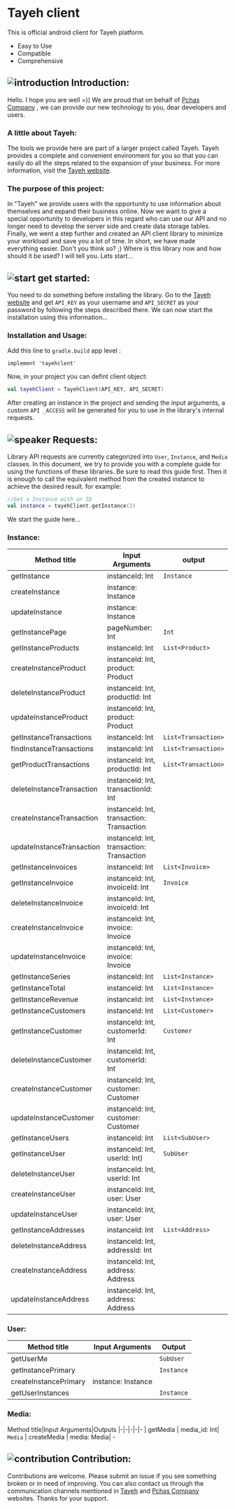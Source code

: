 # Tayeh client

This is official android client for Tayeh platform.

-   Easy to Use
-   Compatible
-   Comprehensive
## ![introduction](https://img.icons8.com/nolan/40/training.png) Introduction:
Hello. I hope you are well =))
We are proud that on behalf of [Pchas Company](https://pchas.ir/) , we can provide our new technology to you, dear developers and users.
### A little about Tayeh:
The tools we provide here are part of a larger project called Tayeh.
Tayeh provides a complete and convenient environment for you so that you can easily do all the steps related to the expansion of your business.
For more information, visit the [Tayeh website](https://tayeh.ir/).
### The purpose of this project:
In "Tayeh" we provide users with the opportunity to use information about themselves and expand their business online.
Now we want to give a special opportunity to developers in this regard who can use our API and no longer need to develop the server side and create data storage tables.
Finally, we went a step further and created an API client library to minimize your workload and save you a lot of time.
In short, we have made everything easier. Don't you think so? ;)
Where is this library now and how should it be used? I will tell you.
Lets start...
## ![start](https://img.icons8.com/nolan/40/start.png) get started:
You need to do something before installing the library.
Go to the [Tayeh website](https://tayeh.ir/) and get `API_KEY` as your username and `API_SECRET` as your password by following the steps described there.
We can now start the installation using this information...
### Installation and Usage:
Add this line to `gradle.build` app level :
```
implement 'tayehclent'
```
Now, in your project you can defint client object:
```kotlin
val tayehClient = TayehClient(API_KEY, API_SECRET)
```
After creating an instance in the project and sending the input arguments, a custom `API _ACCESS` will be generated for you to use in the library's internal requests.

## ![speaker](https://img.icons8.com/nolan/40/speaker.png) Requests:
Library API requests are currently categorized into `User`, `Instance`, and `Media` classes.
In this document, we try to provide you with a complete guide for using the functions of these libraries. Be sure to read this guide first.
Then it is enough to call the equivalent method from the created instance to achieve the desired result.
for example:

```kotlin
//Get a Instance with an ID 
val instance = tayehClient.getInstance(2)
```

We start the guide here...

### Instance:
Method title|Input Arguments| output
|-|-|-
| getInstance |instanceId: Int| `Instance`
| createInstance |instance: Instance|
| updateInstance |instance: Instance|
| getInstancePage |pageNumber:  Int | `Int`
| getInstanceProducts |instanceId:  Int | `List<Product>`
| createInstanceProduct |instanceId:  Int, product:  Product |
| deleteInstanceProduct |instanceId:  Int, productId:  Int|
| updateInstanceProduct |instanceId:  Int, product:  Product|
| getInstanceTransactions |instanceId:  Int| `List<Transaction>`
| findInstanceTransactions |instanceId:  Int| `List<Transaction>`
| getProductTransactions |instanceId:  Int, productId:  Int| `List<Transaction>`
| deleteInstanceTransaction |instanceId:  Int, transactionId:  Int|
| createInstanceTransaction |instanceId:  Int, transaction:  Transaction|
| updateInstanceTransaction |instanceId:  Int, transaction:  Transaction|
| getInstanceInvoices |instanceId:  Int| `List<Invoice>`
| getInstanceInvoice |instanceId:  Int, invoiceId:  Int| `Invoice`
| deleteInstanceInvoice |instanceId:  Int, invoiceId:  Int|
| createInstanceInvoice |instanceId:  Int, invoice:  Invoice|
| updateInstanceInvoice |instanceId:  Int, invoice:  Invoice|
| getInstanceSeries |instanceId:  Int| `List<Instance>`
| getInstanceTotal |instanceId:  Int| `List<Instance>`
| getInstanceRevenue |instanceId:  Int| `List<Instance>`
| getInstanceCustomers |instanceId:  Int| `List<Customer>`
| getInstanceCustomer |instanceId:  Int, customerId:  Int| `Customer`
| deleteInstanceCustomer |instanceId:  Int, customerId:  Int|
| createInstanceCustomer |instanceId:  Int, customer:  Customer|
| updateInstanceCustomer |instanceId:  Int, customer:  Customer|
| getInstanceUsers |instanceId:  Int| `List<SubUser>`
| getInstanceUser |instanceId:  Int, userId:  Int)| `SubUser`
| deleteInstanceUser |instanceId:  Int, userId:  Int|
| createInstanceUser |instanceId:  Int, user:  User|
| updateInstanceUser |instanceId:  Int, user:  User|
| getInstanceAddresses |instanceId:  Int| `List<Address>`
| deleteInstanceAddress |instanceId:  Int, addressId:  Int|
| createInstanceAddress |instanceId:  Int, address:  Address|
| updateInstanceAddress |instanceId:  Int, address:  Address|

### User:
Method title|Input Arguments|Output
|-|-|-
| getUserMe | | `SubUser`
| getInstancePrimary || `Instance`
| createInstancePrimary |instance: Instance |
| getUserInstances | | `Instance`
### Media:
Method title|Input Arguments|Outputs
|-|-|-|-|-
| getMedia | media_id:  Int| `Media`
| createMedia | media:  Media| -
## ![contribution](https://img.icons8.com/cotton/40/crowdfunding.png) Contribution:
Contributions are welcome. Please submit an issue if you see something broken or in need of improving.
You can also contact us through the communication channels mentioned in [Tayeh](https://tayeh.ir/) and [Pchas Company](https://pchas.ir/) websites.
Thanks for your support.